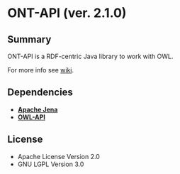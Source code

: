 # ONT-API (ver. 2.1.0)

## Summary
ONT-API is a RDF-centric Java library to work with OWL.

For more info see [wiki](https://github.com/owlcs/ont-api/wiki).
 
## Dependencies
- **[Apache Jena](https://github.com/apache/jena)**
- **[OWL-API](https://github.com/owlcs/owlapi)**

## License
* Apache License Version 2.0
* GNU LGPL Version 3.0

